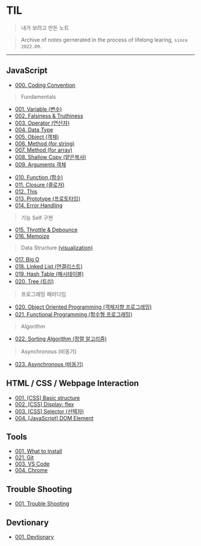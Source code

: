 # TIL

> 내가 보려고 만든 노트

> Archive of notes gernerated in the process of lifelong learing, `since 2022.09`.

---

## JavaScript

* [000. Coding Convention](https://github.com/j25nkh/TIL/blob/master/JavaScript/convention.md)
> Fundamentals
* [001. Variable (변수)](https://github.com/j25nkh/TIL/blob/master/JavaScript/variable.md)
* [002. Falsiness & Truthiness](https://github.com/j25nkh/TIL/blob/master/JavaScript/falsiness.md)
* [003. Operator (연산자)](https://github.com/j25nkh/TIL/blob/master/JavaScript/operator.md)
* [004. Data Type](https://github.com/j25nkh/TIL/blob/master/JavaScript/data_type.md)
* [005. Object (객체)](https://github.com/j25nkh/TIL/blob/master/JavaScript/object.md)
* [006. Method (for string)](https://github.com/j25nkh/TIL/blob/master/JavaScript/method_string.md)
* [007. Method (for array)](https://github.com/j25nkh/TIL/blob/master/JavaScript/method_array.md)
* [008. Shallow Copy (얕은복사)](https://github.com/j25nkh/TIL/blob/master/JavaScript/shallow_copy.md)
* [009. Arguments 객체](https://github.com/j25nkh/TIL/blob/master/JavaScript/arguments.md)
>
* [010. Function (함수)](https://github.com/j25nkh/TIL/blob/master/JavaScript/function.md)
* [011. Closure (클로저)](https://github.com/j25nkh/TIL/blob/master/JavaScript/closure.md)
* [012. This](https://github.com/j25nkh/TIL/blob/master/JavaScript/this.md)
* [013. Prototype (프로토타입)](https://github.com/j25nkh/TIL/blob/master/JavaScript/prototype.md)
* [014. Error Handling](https://github.com/j25nkh/TIL/blob/master/JavaScript/error_handling.md)

> 기능 Self 구현
* [015. Throttle & Debounce](https://github.com/j25nkh/TIL/blob/master/JavaScript/throttle_debounce.md)
* [016. Memoize](https://github.com/j25nkh/TIL/blob/master/JavaScript/memoize.md)

> Data Structure [(visualization)](https://www.bigocheatsheet.com/)
* [017. Big O](https://github.com/j25nkh/TIL/blob/master/JavaScript/big_O.md)
* [018. Linked List (연결리스트)](https://github.com/j25nkh/TIL/blob/master/JavaScript/linked_list.md)
* [019. Hash Table (해시테이블)](https://github.com/j25nkh/TIL/blob/master/JavaScript/hash_table.md)
* [020. Tree (트리)](https://github.com/j25nkh/TIL/blob/master/JavaScript/tree.md)

> 프로그래밍 패러다임
* [020. Object Oriented Programming (객체지향 프로그래밍)](https://github.com/j25nkh/TIL/blob/master/JavaScript/object_oriented_programming.md)
* [021. Functional Programming (함수형 프로그래밍)](https://github.com/j25nkh/TIL/blob/master/JavaScript/functional_programming.md)

>Algorithm
* [022. Sorting Algorithm (정렬 알고리즘)](https://github.com/j25nkh/TIL/blob/master/JavaScript/sorting.md)

>Asynchronous (비동기)
* [023. Asynchronous (비동기)](https://github.com/j25nkh/TIL/blob/master/JavaScript/asynchronous.md)

## HTML / CSS / Webpage Interaction
* [001. [CSS] Basic structure](https://github.com/j25nkh/TIL/blob/master/CSS/Basic_structure.md)
* [002. [CSS] Display: flex](https://github.com/j25nkh/TIL/blob/master/CSS/Display_flex.md)
* [003. [CSS] Selector (선택자)](https://github.com/j25nkh/TIL/blob/master/CSS/Selector.md)
* [004. [JavaScript] DOM Element](https://github.com/j25nkh/TIL/blob/master/Webpage_interaction/DOM_element.md)

## Tools
* [001. What to Install](https://github.com/j25nkh/TIL/blob/master/Tools/what_to_install.md)
* [021. Git](https://github.com/j25nkh/TIL/blob/master/Tools/git.md)
* [003. VS Code](https://github.com/j25nkh/TIL/blob/master/Tools/VS_Code.md)
* [004. Chrome](https://github.com/j25nkh/TIL/blob/master/Tools/chrome.md)


## Trouble Shooting
* [001. Trouble Shooting](https://github.com/j25nkh/TIL/blob/master/Troubleshooting/trouble_shooting.md)

## Devtionary
* [001. Devtionary](https://github.com/j25nkh/TIL/blob/master/Devtionary/devtionary.md)
